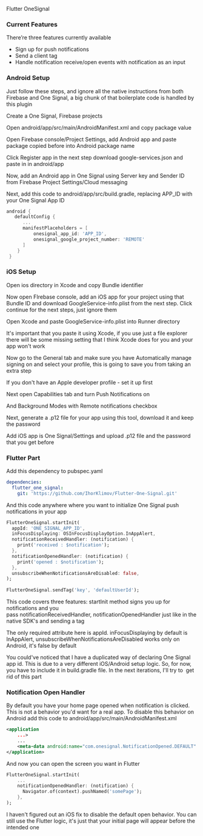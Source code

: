 Flutter OneSignal

### Current Features
There’re three features currently available

* Sign up for push notifications
* Send a client tag
* Handle notification receive/open events with notification as an input
### Android Setup
Just follow these steps, and ignore all the native instructions from both Firebase and One Signal, a big chunk of that boilerplate code is handled by this plugin

Create a One Signal, Firebase projects

Open android/app/src/main/AndroidManifest.xml and copy package value

Open Firebase console/Project Settings, add Android app and paste package copied before into Android package name

Click Register app in the next step download google-services.json and paste in in android/app

Now, add an Android app in One Signal using Server key and Sender ID from Firebase Project Settings/Cloud messaging

Next, add this code to android/app/src/build.gradle, replacing APP_ID with your One Signal App ID

```gradle
android {
   defaultConfig {
      ...
      manifestPlaceholders = [
          onesignal_app_id: 'APP_ID',
          onesignal_google_project_number: 'REMOTE'
      ]
    }
 }
```
### iOS Setup
Open ios directory in Xcode and copy Bundle identifier

Now open FIrebase console, add an iOS app for your project using that Bundle ID and download GoogleService-info.plist from the next step. Click continue for the next steps, just ignore them

Open Xcode and paste GoogleService-info.plist into Runner directory

It's important that you paste it using Xcode, if you use just a file explorer there will be some missing setting that I think Xcode does for you and your app won't work

Now go to the General tab and make sure you have Automatically manage signing on and select your profile, this is going to save you from taking an extra step

If you don't have an Apple developer profile - set it up first

Next open Capabilities tab and turn Push Notifications on

And Background Modes with Remote notifications checkbox

Next, generate a .p12 file for your app using this tool, download it and keep the password

Add iOS app is One Signal/Settings and upload .p12 file and the password that you get before

### Flutter Part
Add this dependency to pubspec.yaml

```yaml
dependencies:
  flutter_one_signal:
    git: 'https://github.com/IhorKlimov/Flutter-One-Signal.git'
```

And this code anywhere where you want to initialize One Signal push notifications in your app

```dart
FlutterOneSignal.startInit(                                                      
  appId: 'ONE_SIGNAL_APP_ID',                                 
  inFocusDisplaying: OSInFocusDisplayOption.InAppAlert,                          
  notificationReceivedHandler: (notification) {                                  
    print('received : $notification');
  },                                                                             
  notificationOpenedHandler: (notification) {                                    
    print('opened : $notification');                                             
  },                                                                             
  unsubscribeWhenNotificationsAreDisabled: false,                                
);        
                                                                       
FlutterOneSignal.sendTag('key', 'defaultUserId');
```

This code covers three features: startInit method signs you up for notifications and you pass notificationReceivedHandler, notificationOpenedHandler just like in the native SDK's and sending a tag

The only required attribute here is appId. inFocusDisplaying by default is InAppAlert, unsubscribeWhenNotificationsAreDisabled works only on Android, it's false by default

You could've noticed that I have a duplicated way of declaring One Signal app id. This is due to a very different iOS/Android setup logic. So, for now, you have to include it in build.gradle file. In the next iterations, I'll try to  get rid of this part

### Notification Open Handler
By default you have your home page opened when notification is clicked. This is not a behavior you'd want for a real app. To disable this behavior on Android add this code to android/app/src/main/AndroidManifest.xml

```xml
<application
    ...>
    ...                                                                                      
    <meta-data android:name="com.onesignal.NotificationOpened.DEFAULT" android:value="DISABLE" />  
</application>
```

And now you can open the screen you want in Flutter
```dart
FlutterOneSignal.startInit(                                             
    ...             
    notificationOpenedHandler: (notification) {                                            
      Navigator.of(context).pushNamed('somePage');                       
    },                                                                  
);
```
I haven't figured out an iOS fix to disable the default open behavior. You can still use the Flutter logic, it's just that your initial page will appear before the intended one
